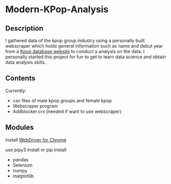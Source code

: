 # Modern-KPop-Analysis
## Description
I gathered data of the kpop group industry using a personally built webscraper which holds general information such as name and debut year from a [Kpop database website](dbkpop.com) to conduct a analysis on the data.
I personally started this project for fun to get to learn data science and obtain data analysis skills.
## Contents 
Currently: 
- csv files of male kpop groups and female kpop
- Webscraper program
- Addblocker.crx (needed if want to use webscraper)
## Modules
Install [WebDriver for Chrome](https://chromedriver.chromium.org)

use pipy3 install or pip install 
- pandas
- Selenium
- numpy
- matplotlib
